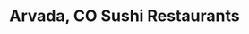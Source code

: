 ---
layout: city
title: Arvada, CO Sushi Restaurants
permalink: /colorado/arvada/
stateAbbr: CO
stateName: Colorado
cityName: Arvada
---